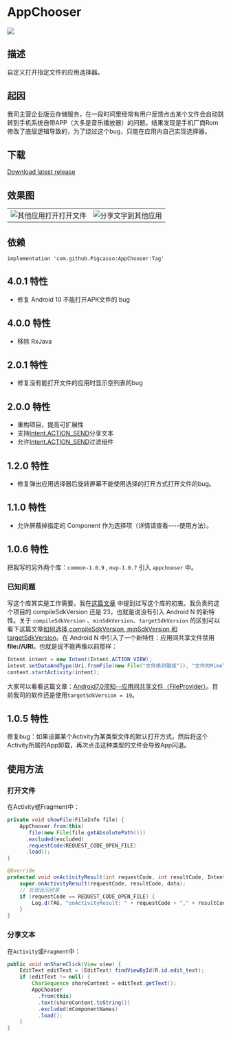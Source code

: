 # AppChooser

[![](https://jitpack.io/v/Pigcasso/AppChooser.svg)](https://jitpack.io/#Pigcasso/AppChooser)

## 描述
自定义打开指定文件的应用选择器。
## 起因
我司主营企业版云存储服务，在一段时间里经常有用户反馈点击某个文件会自动跳转到手机系统自带APP（大多是音乐播放器）的问题。结果发现是手机厂商Rom修改了底层逻辑导致的，为了绕过这个bug，只能在应用内自己实现选择器。

## 下载
[Download latest release](https://github.com/JulianAndroid/AppChooser/releases/tag/v2.0.1)

## 效果图

<table>
<tr>
  <td><img src="screenshots/Gif_20171117_095658.gif" alt="其他应用打开打开文件"/></td>
  <td><img src="screenshots/Gif_20171117_095855.gif" alt="分享文字到其他应用"/></td>
</tr>
</table>

## 依赖

`implementation 'com.github.Pigcasso:AppChooser:Tag'`

## 4.0.1 特性

- 修复 Android 10 不能打开APK文件的 bug

## 4.0.0 特性

- 移除 RxJava

## 2.0.1 特性

- 修复没有能打开文件的应用时显示空列表的bug

## 2.0.0 特性

- 重构项目，提高可扩展性
- 支持[Intent.ACTION_SEND](https://developer.android.com/training/sharing/send.html)分享文本
- 允许[Intent.ACTION_SEND](https://developer.android.com/training/sharing/send.html)过滤组件

## 1.2.0 特性
- 修复弹出应用选择器后旋转屏幕不能使用选择的打开方式打开文件的bug。

## 1.1.0 特性

- 允许屏蔽掉指定的 Component 作为选择项（详情请查看----使用方法）。

## 1.0.6 特性

把我写的另外两个库：`common-1.0.9` , `mvp-1.0.7` 引入 `appchooser` 中。

### 已知问题

写这个库其实是工作需要，我在[这篇文章](http://www.jianshu.com/p/3f65576f89b7) 中提到过写这个库的初衷。我负责的这个项目的 compileSdkVersion 还是 23，也就是说没有引入 Android N 的新特性。关于 `compileSdkVersion` 、`minSdkVersion`、`targetSdkVersion` 的区别可以看下这篇文章[如何选择 compileSdkVersion, minSdkVersion 和 targetSdkVersion](http://www.jcodecraeer.com/a/anzhuokaifa/androidkaifa/2016/0110/3854.html)。在 Android N 中引入了一个新特性：应用间共享文件禁用 **file://URI**。也就是说不能再像以前那样：

```java
Intent intent = new Intent(Intent.ACTION_VIEW);
intent.setDataAndType(Uri.fromFile(new File("文件绝对路径")), "文件的MimeType");
context.startActivity(intent);
```

大家可以看看这篇文章：[Android7.0须知--应用间共享文件（FileProvider）](http://www.jianshu.com/p/3f9e3fc38eae)。目前我司的软件还是使用`targetSdkVersion = 19`。

## 1.0.5 特性

修复bug：如果设置某个Activity为某类型文件的默认打开方式，然后将这个Activity所属的App卸载，再次点击这种类型的文件会导致App闪退。

## 使用方法
### 打开文件
在Activity或Fragment中：

```java
private void showFile(FileInfo file) {
    AppChooser.from(this)
      .file(new File(file.getAbsolutePath()))
      .excluded(excluded)
      .requestCode(REQUEST_CODE_OPEN_FILE)
      .load();
}

@Override
protected void onActivityResult(int requestCode, int resultCode, Intent data) {
    super.onActivityResult(requestCode, resultCode, data);
  	// 处理返回结果
    if (requestCode == REQUEST_CODE_OPEN_FILE) {
        Log.d(TAG, "onActivityResult: " + requestCode + "," + resultCode + "," + data);
    }
}
```
### 分享文本
在`Activity`或`Fragment`中：

``` java
public void onShareClick(View view) {
    EditText editText = (EditText) findViewById(R.id.edit_text);
    if (editText != null) {
        CharSequence shareContent = editText.getText();
        AppChooser
          .from(this)
          .text(shareContent.toString())
          .excluded(mComponentNames)
          .load();
    }
}
```


